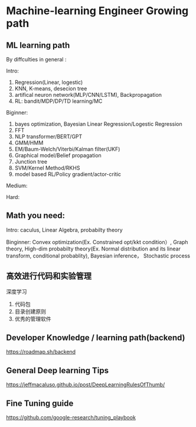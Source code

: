 # Machine-learning Engineer Growing path

ML learning path
--
By diffculties in general :

Intro: 
  1. Regression(Linear, logestic)
  2.  KNN, K-means, desecion tree 
  3.  artifical neuron network(MLP/CNN/LSTM), Backpropagation
  4.  RL: bandit/MDP/DP/TD learning/MC

Biginner:

  1. bayes optimization,  Bayesian Linear Regression/Logestic Regression
  2. FFT
  3. NLP transformer/BERT/GPT
  4. GMM/HMM
  5. EM/Baum-Welch/Viterbi/Kalman filter(UKF)
  6. Graphical model/Belief propagation
  7. Junction tree
  8. SVM/Kernel Method/RKHS
  9. model based RL/Policy gradient/actor-critic


Medium:

Hard:
  
Math you need:
--
  Intro: caculus, Linear Algebra, probabilty theory
  
  Binginner: Convex optimization(Ex. Constrained opt/kkt condition）, Graph theory, High-dim probabilty theory(Ex. Normal distribution and its linear transform, conditional probablity), Bayesian inference， Stochastic process

## 高效进行代码和实验管理
深度学习
1. 代码包
2. 目录创建原则
3. 优秀的管理软件


## Developer Knowledge / learning path(backend)
https://roadmap.sh/backend

## General Deep learning Tips
https://jeffmacaluso.github.io/post/DeepLearningRulesOfThumb/


## Fine Tuning guide
https://github.com/google-research/tuning_playbook
